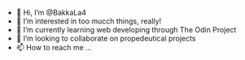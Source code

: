 - 👋 Hi, I’m @BakkaLa4
- 👀 I’m interested in too mucch things, really!
- 🌱 I’m currently learning web developing through The Odin Project
- 💞️ I’m looking to collaborate on propedeutical projects
- 📫 How to reach me ...

<!---
BakkaLa4/BakkaLa4 is a ✨ special ✨ repository because its `README.md` (this file) appears on your GitHub profile.
You can click the Preview link to take a look at your changes.
--->
